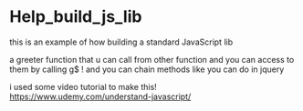 # Help_build_js_lib
this is an example of how building a standard JavaScript lib 

a greeter function that u can call from other function and you can access to them by calling g$ ! 
and you can chain methods like you can do in jquery 

i used some video tutorial to make this! 
https://www.udemy.com/understand-javascript/

